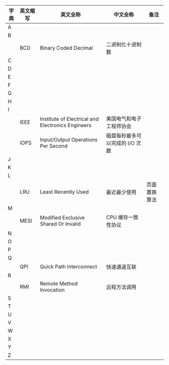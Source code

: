 |字典|英文缩写|英文全称|中文全称|备注|
|---|---|---|---|---|
|A|||||
|B|||||
||BCD|Binary Coded Decimal|二进制化十进制数||
|C|||||
|D|||||
|E|||||
|F|||||
|G|||||
|H|||||
|I|||||
||IEEE|Institute of Electrical and Electronics Engineers|美国电气和电子工程师协会||
||IOPS|Input/Output Operations Per Second|磁盘每秒最多可以完成的 I/O 次数||
|J|||||
|K|||||
|L|||||
||LRU|Least Recently Used|最近最少使用|页面置换算法|
|M|||||
||MESI|Modified Exclusive Shared Or Invalid|CPU 缓存一致性协议||
|N|||||
|O|||||
|P|||||
|Q|||||
||QPI|Quick Path Interconnect|快速通道互联||
|R|||||
||RMI|Remote Method Invocation|远程方法调用||
|S|||||
|T|||||
|U|||||
|V|||||
|W|||||
|X|||||
|Y|||||
|Z|||||
